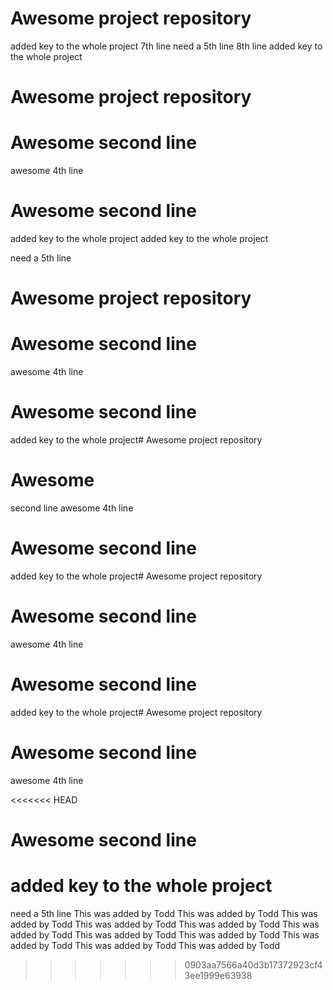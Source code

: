 # Awesome project repository
added key to the whole project
7th line
need a 5th line
8th line
added key to the whole project
# Awesome project repository
# Awesome second line
awesome 4th line
# Awesome second line
added key to the whole project
added key to the whole project


need a 5th line
# Awesome project repository
# Awesome second line
awesome 4th line

# Awesome second line
added key to the whole project# Awesome project repository
# Awesome
 second line
awesome 4th line

# Awesome second line
added key to the whole project# Awesome project repository
# Awesome second line
awesome 4th line

# Awesome second line
added key to the whole project# Awesome project repository
# Awesome second line
awesome 4th line

<<<<<<< HEAD
# Awesome second line
added key to the whole project
=======
need a 5th line
This was added by Todd
This was added by Todd
This was added by Todd
This was added by Todd
This was added by Todd
This was added by Todd
This was added by Todd
This was added by Todd
This was added by Todd
This was added by Todd
This was added by Todd
>>>>>>> 0903aa7566a40d3b17372923cf43ee1999e63938
